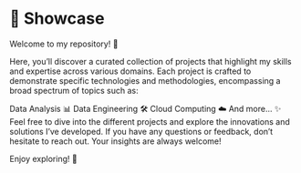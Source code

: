 # 🚀 Showcase
Welcome to my repository! 🎉

Here, you’ll discover a curated collection of projects that highlight my skills and expertise across various domains. Each project is crafted to demonstrate specific technologies and methodologies, encompassing a broad spectrum of topics such as:

Data Analysis 📊
Data Engineering 🛠️
Cloud Computing ☁️
And more... ✨
Feel free to dive into the different projects and explore the innovations and solutions I’ve developed. If you have any questions or feedback, don’t hesitate to reach out. Your insights are always welcome!

Enjoy exploring! 🌟
